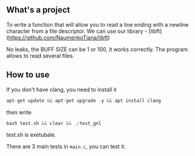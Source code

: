 ## What's a project

To write a function
that will allow you to read a line ending with a newline character from a file descriptor.
We can use our library - [libft] (https://github.com/NaumenkoTiana/libft)

No leaks, the BUFF SIZE can be 1 or 100, it works correctly. The program allows to read several files.

## How to use

If you don't have clang, you need to install it
``` C
apt-get update && apt-get upgrade -y && apt install clang
```
then write
``` C
bash test.sh && clear && ./test_gnl
```

test.sh is exetubale.

There are 3 main tests in `main.c`, you can test it.
